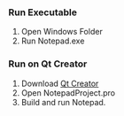 ### Run Executable

  1) Open Windows Folder
  2) Run Notepad.exe
  
### Run on Qt Creator

  1) Download [Qt Creator](https://www.qt.io/download-qt-installer?hsCtaTracking=99d9dd4f-5681-48d2-b096-470725510d34%7C074ddad0-fdef-4e53-8aa8-5e8a876d6ab4)
  2) Open NotepadProject.pro
  3) Build and run Notepad.
